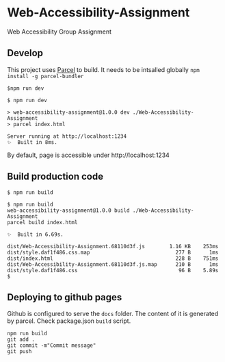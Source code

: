 # Web-Accessibility-Assignment
Web Accessibility Group Assignment

## Develop

This project uses [Parcel](https://parceljs.org/) to build. It needs to be intsalled globally `npm install -g parcel-bundler`


```
$npm run dev
```

```
$ npm run dev

> web-accessibility-assignment@1.0.0 dev ./Web-Accessibility-Assignment
> parcel index.html

Server running at http://localhost:1234 
✨  Built in 8ms.
```

By default, page is accessible under http://localhost:1234 


## Build production code

```
$ npm run build
```

```
$ npm run build
web-accessibility-assignment@1.0.0 build ./Web-Accessibility-Assignment
parcel build index.html

✨  Built in 6.69s.

dist/Web-Accessibility-Assignment.68110d3f.js        1.16 KB    253ms
dist/style.daf1f486.css.map                            277 B      1ms
dist/index.html                                        228 B    751ms
dist/Web-Accessibility-Assignment.68110d3f.js.map      210 B      1ms
dist/style.daf1f486.css                                 96 B    5.89s
$ 
```

## Deploying to github pages

Github is configured to serve the `docs` folder. The content of it is generated by parcel. Check package.json `build` script. 

```
npm run build
git add .
git commit -m"Commit message"
git push
```


